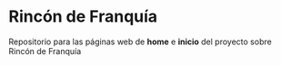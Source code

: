 <html>
  <h1 style="lightblue">Rincón de Franquía</h1>
  <p> Repositorio para las páginas web de <b>home</b> e <b>inicio</b> del proyecto sobre Rincón de Franquía</p>
</html>

